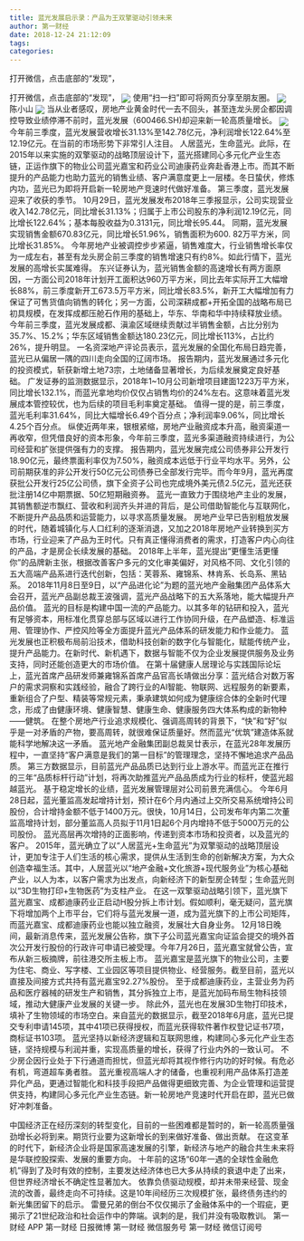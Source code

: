```yaml
---
title: 蓝光发展启示录：产品为王双擎驱动引领未来
author: 第一财经
date: 2018-12-24 21:12:09
tags: 
categories: 
---
```

打开微信，点击底部的“发现”，
<!-- more -->
打开微信，点击底部的“发现”，
<img align="center" border="0" src="https://imgcdn.yicai.com/uppics/images/2018/12/b8338b127d4ab14369b0914c957e9bcf.jpg" />
使用“扫一扫”即可将网页分享至朋友圈。
<img align="center" border="0" src="https://imgcdn.yicai.com/uppics/images/2018/12/94742c1f585f986cf88fa069cfce3463.jpg" />
陈小山
<img align="center" border="0" src="https://imgcdn.yicai.com/uppics/images/2018/12/d9cb646a452c5bfd85e501e6f3c6dfaf.jpg" />
当从业者感叹，房地产业黄金时代一去不回头，甚至连龙头房企都因调控导致业绩停滞不前时，蓝光发展（600466.SH)却迎来新一轮高质量增长。
<img align="center" border="0" src="https://imgcdn.yicai.com/uppics/images/2018/12/e00db6447870f6e56d7af33a05257e59.jpg" />
今年前三季度，蓝光发展营收增长31.13%至142.78亿元，净利润增长122.64%至12.19亿元。在当前的市场形势下非常引人注目。
人居蓝光，生命蓝光。此际，在2015年以来实施的双擎驱动的战略顶层设计下，蓝光搭建同心多元化产业生态链，正运作旗下的物业公司蓝光嘉宝和药业公司迪康药业奔赴香港上市。而其不断提升的产品能力也助力蓝光的销售业绩、客户满意度更上一层楼。冬日蛰伏，修炼内功，蓝光已为即将开启新一轮房地产竞速时代做好准备。
第三季度，蓝光发展迎来了收获的季节。
10月29日，蓝光发展发布2018年三季报显示，公司实现营业收入142.78亿元，同比增长31.13%；归属于上市公司股东的净利润12.19亿元，同比增长122.64%；基本每股收益为0.3131元，同比增长95.44。
同期，蓝光发展实现销售金额670.83亿元，同比增长51.96%，销售面积为600. 82万平方米，同比增长31.85%。
今年房地产业被调控步步紧逼，销售难度大，行业销售增长率仅为一成左右，甚至有龙头房企前三季度的销售增速只有约8%。如此行情下，蓝光发展的高增长实属难得。
东兴证券认为，蓝光销售金额的高速增长有两方面原因，一方面公司2018年计划开工面积达960万平方米，同比去年实际开工大幅增长88%，前三季度新开工673.5万平方米，同比增长83.5%，新开工大幅增加有力保证了可售货值向销售的转化；另一方面，公司深耕成都+开拓全国的战略布局已初具规模，在发挥成都压舱石作用的基础上，华东、华南和华中持续释放业绩。
今年前三季度，蓝光发展成都、滇渝区域继续贡献过半销售金额，占比分别为35.7%、15.2%；华东区域销售金额达180.23亿元，同比增长113%，占比约26%，提升明显。
一名资深地产评论员表示，蓝光发展的全国化布局日趋完善，蓝光已从偏居一隅的四川走向全国的辽阔市场。
报告期内，蓝光发展通过多元化的投资模式，斩获新增土地73宗，土地储备显著增长，为后续发展奠定良好基础。
广发证券的监测数据显示，2018年1~10月公司新增项目建面1223万平方米，同比增长132.1%，而蓝光拿地均价仅仅占销售均价的24%左右。这意味着蓝光发展成本管控较优，也为后续的项目毛利率奠定基础。
值得一提的是，前三季度，蓝光毛利率31.64%，同比大幅增长6.49个百分点；净利润率9.06%，同比增长4.25个百分点。
纵使近两年来，银根紧缩，房地产业融资成本升高，融资渠道一再收窄，但凭借良好的资本形象，今年前三季度，蓝光多渠道融资持续进行，为公司经营和扩张提供强有力的支撑。
报告期内，蓝光发展完成公司债券非公开发行18.90亿元，最终票面利率仅为7.50%，融资成本远低于行业平均水平。另外，公司前期获准的非公开发行50亿元公司债券已全部发行完毕。而今年9月，蓝光再度获批公开发行25亿公司债，旗下全资子公司也完成境外美元债2.5亿元，蓝光还获批注册14亿中期票据、50亿短期融资券。
蓝光一直致力于围绕地产主业的发展，其销售额逆市飘红、营收和利润齐头并进的背后，是公司借助智能化与互联网化，不断提升产品品质和运营能力，以寻求高质量发展。
房地产业早已告别粗放发展的时代，随着城镇化与人口红利的逐渐消退，又加之2018年房地产业转换到买方市场，行业迎来了产品为王时代。只有真正懂得消费者的需求，打造客户内心向往的产品，才是房企长续发展的基础。
2018年上半年，蓝光提出“更懂生活更懂你”的品牌新主张，根据改善客户多元的文化审美偏好，对风格不同、文化引领的五大高端产品系进行迭代创新，包括：芙蓉系、雍锦系、林肯系、长岛系、黑钻系。
2018年11月8日至9日，以“产品进化论”为题的蓝光地产金融集团产品体系大会召开，蓝光产品副总裁王波强调，蓝光产品战略下的五大系落地，能大幅提升产品价值。
蓝光的目标是构建中国一流的产品能力。以其多年的钻研和投入，蓝光有足够资本，用标准化贯穿总部与区域以进行工作协同升级，在产品塑造、标准运用、管理协作、严控风险等全方面提升蓝光产品体系的研发能力和作业能力。
蓝光发展也正积极布局前沿技术，借助科技创新的数字化与智能化，赋能传统产业，提升产品能力。在新时代、新机遇下，数据与智能不仅为企业发展提供服务及业务支持，同时还能创造更大的市场价值。
在第十届健康人居理论与实践国际论坛上，蓝光首席产品研发师兼雍锦系首席产品官高长靖做出分享：蓝光结合对数万客户的需求洞察和实践经验，融合了跨行业的AI智能、物联网、远程服务的新要素，重新组合了户型、精装等常规元素，秉承建筑如何成为健康综合体的全新时代理念，形成了由健康环境、健康智慧、健康生命、健康服务四大体系构成的新物种——健筑。
在整个房地产行业追求规模化、强调高周转的背景下，“快”和“好”似乎是一对矛盾的产物，要高周转，就很难保证质量好。然而蓝光“优筑”建造体系就能科学地解决这一矛盾。
蓝光地产金融集团副总裁吴廿表示，在蓝光28年发展历程中，一直坚持“客户满意是我们的第一目标”的管理理念，坚持不懈地追求产品品质。
第三方数据显示，目前蓝光产品品质已达到行业上游水平。而蓝光正在推行的三年“品质标杆行动”计划，将再次助推蓝光产品品质成为行业的标杆，使蓝光超越蓝光。
基于稳定增长的业绩，蓝光发展管理层对公司前景充满信心。
今年6月28日起，蓝光董监高发起增持计划，预计在6个月内通过上交所交易系统增持公司股份，合计增持金额不低于1400万元。很快，10月14日，公司发布年内第二次董监高增持计划，部分董监高人员拟于11月1日起6个月内增持不低于5000万元的公司股份。
蓝光高层再次增持的正面影响，传递到资本市场和投资者，以及蓝光的客户。
2015年，蓝光确立了以“人居蓝光+生命蓝光”为双擎驱动的战略顶层设计，更加专注于人们生活的核心需求，提供从生活到生命的创新解决方案，为大众创造幸福生活。其中，人居蓝光以“地产金融+文化旅游+现代服务业”为核心基础产业，以人为本，以客户需求为出发点，向新经济下的新型房企转型；生命蓝光则以“3D生物打印+生物医药”为支柱产业。
在这一双擎驱动战略引领下，蓝光旗下蓝光嘉宝、成都迪康药业正启动H股分拆上市计划。假如顺利，毫无疑问，蓝光旗下将增加两个上市平台，它们将与蓝光发展一道，成为蓝光旗下的上市公司矩阵，而蓝光嘉宝、成都迪康药业也能以独立融资，发展壮大自身业务。
12月18日晚间，最新消息传来，蓝光发展公告称，旗下子公司蓝光嘉宝向证监会提交的境外首次公开发行股份的行政许可申请已被受理。今年7月26日，蓝光嘉宝就曾公告，宣布从新三板摘牌，前往港交所主板上市。
蓝光嘉宝是蓝光旗下的物业公司，主要为住宅、商业、写字楼、工业园区等项目提供物业、经营服务。截至目前，蓝光以直接及间接方式共持有蓝光嘉宝92.27%股份。
至于成都迪康药业，主营业务为药品和医疗器械的研发生产和销售，其分拆独立上市，是蓝光加码布局生物科技领域，推动大健康产业发展的关键一步。
除此外，蓝光也在发展3D生物打印技术，填补了生物领域的市场空白。来自蓝光的数据显示，截至2018年6月底，蓝光已提交专利申请145项，其中41项已获得授权，而蓝光获得软件著作权登记证书7项，商标证书103项。
蓝光坚持以新经济逻辑和互联网思维，构建同心多元化产业生态链，坚持规模与利润并重，实现高质量的增长，获得了行业内外的一致认可。
不少房企因行业处于下行通道而担忧，但蓝光却将其视作修行内功的好时候。有危必有机，弯道超车勇者胜。
蓝光重视高端人才的储备，也重视利用产品体系打造差异化产品，更通过智能化和科技手段把产品做得更细致完善、为企业管理和运营提供支持，构建同心多元化产业生态链。新一轮房地产竞速时代开启在即，蓝光已做好冲刺准备。
 
 
中国经济正在经历深刻的转型变化，目前的一些困难都是暂时的，新一轮高质量强劲增长必将到来。期货行业要为这新增长的到来做好准备、做出贡献。
在这变革的时代下，新经济企业将是国家高速发展的引擎，新经济与地产的融合共生未来将是华联控股探索、发展的重要方向。
十年前的这场“60年一遇的全球性金融危机”得到了及时有效的控制，主要发达经济体也已大多从持续的衰退中走了出来，但世界经济增长不确定性显著加大。
依靠负债驱动规模，却并未带来经营、现金流的改善，最终走向不可持续。这是10年间经历三次规模扩张，最终债务违约的新光集团留下的启示。
雷曼兄弟的倒台不仅仅揭示了金融体系中的一个瑕疵，更揭示了21世纪政治和社会运作中的弊端。讽刺的是，我们并没有吸取教训。
第一财经
APP
第一财经
日报微博
第一财经
微信服务号
第一财经
微信订阅号
